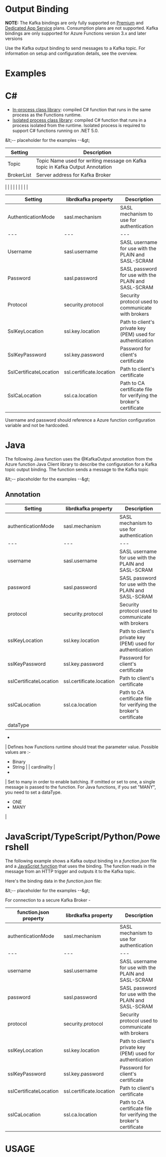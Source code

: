 # Output Binding

**NOTE:**  The Kafka bindings are only fully supported on [Premium](https://docs.microsoft.com/en-us/azure/azure-functions/functions-premium-plan) and [Dedicated App Service](https://docs.microsoft.com/en-us/azure/azure-functions/dedicated-plan) plans. Consumption plans are not supported. Kafka bindings are only supported for Azure Functions version 3.x and later versions

Use the Kafka output binding to send messages to a Kafka topic.
 For information on setup and configuration details, see the overview.

# Examples

# C#

- [In-process class library](https://docs.microsoft.com/en-us/azure/azure-functions/functions-dotnet-class-library): compiled C# function that runs in the same process as the Functions runtime.
- [Isolated process class library](https://docs.microsoft.com/en-us/azure/azure-functions/dotnet-isolated-process-guide): compiled C# function that runs in a process isolated from the runtime. Isolated process is required to support C# functions running on .NET 5.0.

\&lt;-- placeholder for the examples --\&gt;

| Setting | Description |
| --- | --- |
| Topic | Topic Name used for writing message on Kafka topic in Kafka Output Annotation |
| BrokerList | Server address for Kafka Broker |
|
 |
 |
|
 |
 |
|
 |
 |

| **Setting** | **librdkafka property** | **Description** |
| --- | --- | --- |
| AuthenticationMode | sasl.mechanism | SASL mechanism to use for authentication |
| --- | --- | --- |
| Username | sasl.username | SASL username for use with the PLAIN and SASL-SCRAM |
| Password | sasl.password | SASL password for use with the PLAIN and SASL-SCRAM |
| Protocol | security.protocol | Security protocol used to communicate with brokers |
| SslKeyLocation | ssl.key.location | Path to client&#39;s private key (PEM) used for authentication |
| SslKeyPassword | ssl.key.password | Password for client&#39;s certificate |
| SslCertificateLocation | ssl.certificate.location | Path to client&#39;s certificate |
| SslCaLocation | ssl.ca.location | Path to CA certificate file for verifying the broker&#39;s certificate |

Username and password should reference a Azure function configuration variable and not be hardcoded.

# Java

The following Java function uses the @KafkaOutput annotation from the Azure function Java Client library to describe the configuration for a Kafka topic output binding. The function sends a message to the Kafka topic

\&lt;-- placeholder for the examples --\&gt;

## Annotation

| **Setting** | **librdkafka property** | **Description** |
| --- | --- | --- |
| authenticationMode | sasl.mechanism | SASL mechanism to use for authentication |
| --- | --- | --- |
| username | sasl.username | SASL username for use with the PLAIN and SASL-SCRAM |
| password | sasl.password | SASL password for use with the PLAIN and SASL-SCRAM |
| protocol | security.protocol | Security protocol used to communicate with brokers |
| sslKeyLocation | ssl.key.location | Path to client&#39;s private key (PEM) used for authentication |
| sslKeyPassword | ssl.key.password | Password for client&#39;s certificate |
| sslCertificateLocation | ssl.certificate.location | Path to client&#39;s certificate |
| sslCaLocation | ssl.ca.location | Path to CA certificate file for verifying the broker&#39;s certificate |
| dataType |
-
 | Defines how Functions runtime should treat the parameter value. Possible values are :-
- Binary
- String
 |
| cardinality |
-
 | Set to many in order to enable batching. If omitted or set to one, a single message is passed to the function. For Java functions, if you set &quot;MANY&quot;, you need to set a dataType.
- ONE
- MANY

 |

# JavaScript/TypeScript/Python/Powershell

The following example shows a Kafka output binding in a _function.json_ file and a [JavaScript function](https://docs.microsoft.com/en-us/azure/azure-functions/functions-reference-node) that uses the binding. The function reads in the message from an HTTP trigger and outputs it to the Kafka topic.

Here&#39;s the binding data in the _function.json_ file:

\&lt;-- placeholder for the examples --\&gt;

For connection to a secure Kafka Broker -

| **function.json property** | **librdkafka property** | **Description** |
| --- | --- | --- |
| authenticationMode | sasl.mechanism | SASL mechanism to use for authentication |
| --- | --- | --- |
| username | sasl.username | SASL username for use with the PLAIN and SASL-SCRAM |
| password | sasl.password | SASL password for use with the PLAIN and SASL-SCRAM |
| protocol | security.protocol | Security protocol used to communicate with brokers |
| sslKeyLocation | ssl.key.location | Path to client&#39;s private key (PEM) used for authentication |
| sslKeyPassword | ssl.key.password | Password for client&#39;s certificate |
| sslCertificateLocation | ssl.certificate.location | Path to client&#39;s certificate |
| sslCaLocation | ssl.ca.location | Path to CA certificate file for verifying the broker&#39;s certificate |

# USAGE